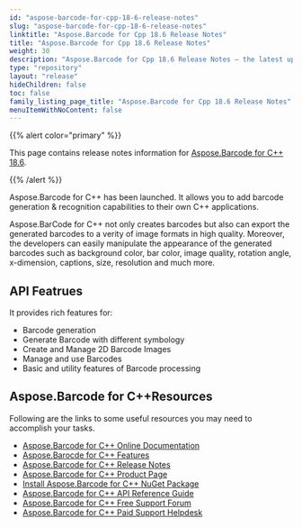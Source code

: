 ```yaml
---
id: "aspose-barcode-for-cpp-18-6-release-notes"
slug: "aspose-barcode-for-cpp-18-6-release-notes"
linktitle: "Aspose.Barcode for Cpp 18.6 Release Notes"
title: "Aspose.Barcode for Cpp 18.6 Release Notes"
weight: 30
description: "Aspose.Barcode for Cpp 18.6 Release Notes – the latest updates and fixes."
type: "repository"
layout: "release"
hideChildren: false
toc: false
family_listing_page_title: "Aspose.Barcode for Cpp 18.6 Release Notes"
menuItemWithNoContent: false
---
```


{{% alert color="primary" %}} 

This page contains release notes information for [Aspose.Barcode for C++ 18.6](https://releases.aspose.com/barcode/cpp/new-releases/aspose.barcode-for-c---18.6/).

{{% /alert %}} 

Aspose.Barcode for C++ has been launched. It allows you to add barcode generation & recognition capabilities to their own C++ applications.

Aspose.BarCode for C++ not only creates barcodes but also can export the generated barcodes to a verity of image formats in high quality. Moreover, the developers can easily manipulate the appearance of the generated barcodes such as background color, bar color, image quality, rotation angle, x-dimension, captions, size, resolution and much more.
## **API Featrues**
It provides rich features for:

- Barcode generation
- Generate Barcode with different symbology
- Create and Manage 2D Barcode Images
- Manage and use Barcodes
- Basic and utility features of Barcode processing
## **Aspose.Barcode for C++Resources**
Following are the links to some useful resources you may need to accomplish your tasks.

- [Aspose.Barcode for C++ Online Documentation](https://docs.aspose.com/barcode/cpp/)
- [Aspose.Barocde for C++ Features](https://docs.aspose.com/barcode/cpp/product-overview/)
- [Aspose.Barcode for C++ Release Notes](https://docs.aspose.com/barcode/cpp/release-notes/)
- [Aspose.Barcode for C++ Product Page](https://products.aspose.com/barcode/cpp)
- [Install Aspose.Barcode for C++ NuGet Package](https://www.nuget.org/packages/Aspose.Barcode/)
- [Aspose.Barcode for C++ API Reference Guide](https://reference.aspose.com/cpp/barcode)
- [Aspose.Barcode for C++ Free Support Forum](https://forum.aspose.com/c/barcode)
- [Aspose.Barcode for C++ Paid Support Helpdesk](https://helpdesk.aspose.com/)
